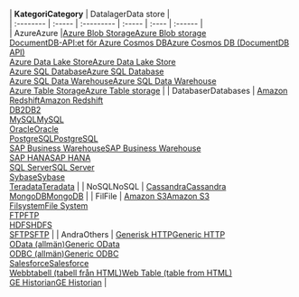 | <span data-ttu-id="fed3c-101">**Kategori**</span><span class="sxs-lookup"><span data-stu-id="fed3c-101">**Category**</span></span> | <span data-ttu-id="fed3c-102">Datalager</span><span class="sxs-lookup"><span data-stu-id="fed3c-102">Data store</span></span> |  
| :-------- | :----- | :--------- | :----- | :---- | :------ |  
| <span data-ttu-id="fed3c-103">Azure</span><span class="sxs-lookup"><span data-stu-id="fed3c-103">Azure</span></span> |[<span data-ttu-id="fed3c-104">Azure Blob Storage</span><span class="sxs-lookup"><span data-stu-id="fed3c-104">Azure Blob storage</span></span>](../articles/data-factory/data-factory-azure-blob-connector.md)<br/>[<span data-ttu-id="fed3c-105">DocumentDB-API:et för Azure Cosmos DB</span><span class="sxs-lookup"><span data-stu-id="fed3c-105">Azure Cosmos DB (DocumentDB API)</span></span>](../articles/data-factory/data-factory-azure-documentdb-connector.md)<br/>[<span data-ttu-id="fed3c-106">Azure Data Lake Store</span><span class="sxs-lookup"><span data-stu-id="fed3c-106">Azure Data Lake Store</span></span>](../articles/data-factory/data-factory-azure-datalake-connector.md)<br/>[<span data-ttu-id="fed3c-107">Azure SQL Database</span><span class="sxs-lookup"><span data-stu-id="fed3c-107">Azure SQL Database</span></span>](../articles/data-factory/data-factory-azure-sql-connector.md)<br/>[<span data-ttu-id="fed3c-108">Azure SQL Data Warehouse</span><span class="sxs-lookup"><span data-stu-id="fed3c-108">Azure SQL Data Warehouse</span></span>](../articles/data-factory/data-factory-azure-sql-data-warehouse-connector.md)<br/>[<span data-ttu-id="fed3c-109">Azure Table Storage</span><span class="sxs-lookup"><span data-stu-id="fed3c-109">Azure Table storage</span></span>](../articles/data-factory/data-factory-azure-table-connector.md) | 
| <span data-ttu-id="fed3c-110">Databaser</span><span class="sxs-lookup"><span data-stu-id="fed3c-110">Databases</span></span> | [<span data-ttu-id="fed3c-111">Amazon Redshift</span><span class="sxs-lookup"><span data-stu-id="fed3c-111">Amazon Redshift</span></span>](../articles/data-factory/data-factory-amazon-redshift-connector.md)<br/>[<span data-ttu-id="fed3c-112">DB2</span><span class="sxs-lookup"><span data-stu-id="fed3c-112">DB2</span></span>](../articles/data-factory/data-factory-onprem-db2-connector.md)<br/>[<span data-ttu-id="fed3c-113">MySQL</span><span class="sxs-lookup"><span data-stu-id="fed3c-113">MySQL</span></span>](../articles/data-factory/data-factory-onprem-mysql-connector.md)<br/>[<span data-ttu-id="fed3c-114">Oracle</span><span class="sxs-lookup"><span data-stu-id="fed3c-114">Oracle</span></span>](../articles/data-factory/data-factory-onprem-oracle-connector.md)<br/>[<span data-ttu-id="fed3c-115">PostgreSQL</span><span class="sxs-lookup"><span data-stu-id="fed3c-115">PostgreSQL</span></span>](../articles/data-factory/data-factory-onprem-postgresql-connector.md)<br/>[<span data-ttu-id="fed3c-116">SAP Business Warehouse</span><span class="sxs-lookup"><span data-stu-id="fed3c-116">SAP Business Warehouse</span></span>](../articles/data-factory/data-factory-sap-business-warehouse-connector.md)<br/>[<span data-ttu-id="fed3c-117">SAP HANA</span><span class="sxs-lookup"><span data-stu-id="fed3c-117">SAP HANA</span></span>](../articles/data-factory/data-factory-sap-hana-connector.md)<br/>[<span data-ttu-id="fed3c-118">SQL Server</span><span class="sxs-lookup"><span data-stu-id="fed3c-118">SQL Server</span></span>](../articles/data-factory/data-factory-sqlserver-connector.md)<br/>[<span data-ttu-id="fed3c-119">Sybase</span><span class="sxs-lookup"><span data-stu-id="fed3c-119">Sybase</span></span>](../articles/data-factory/data-factory-onprem-sybase-connector.md)<br/>[<span data-ttu-id="fed3c-120">Teradata</span><span class="sxs-lookup"><span data-stu-id="fed3c-120">Teradata</span></span>](../articles/data-factory/data-factory-onprem-teradata-connector.md) |
| <span data-ttu-id="fed3c-121">NoSQL</span><span class="sxs-lookup"><span data-stu-id="fed3c-121">NoSQL</span></span> | [<span data-ttu-id="fed3c-122">Cassandra</span><span class="sxs-lookup"><span data-stu-id="fed3c-122">Cassandra</span></span>](../articles/data-factory/data-factory-onprem-cassandra-connector.md)<br/>[<span data-ttu-id="fed3c-123">MongoDB</span><span class="sxs-lookup"><span data-stu-id="fed3c-123">MongoDB</span></span>](../articles/data-factory/data-factory-on-premises-mongodb-connector.md) | 
| <span data-ttu-id="fed3c-124">Fil</span><span class="sxs-lookup"><span data-stu-id="fed3c-124">File</span></span> | [<span data-ttu-id="fed3c-125">Amazon S3</span><span class="sxs-lookup"><span data-stu-id="fed3c-125">Amazon S3</span></span>](../articles/data-factory/data-factory-amazon-simple-storage-service-connector.md)<br/>[<span data-ttu-id="fed3c-126">Filsystem</span><span class="sxs-lookup"><span data-stu-id="fed3c-126">File System</span></span>](../articles/data-factory/data-factory-onprem-file-system-connector.md)<br/>[<span data-ttu-id="fed3c-127">FTP</span><span class="sxs-lookup"><span data-stu-id="fed3c-127">FTP</span></span>](../articles/data-factory/data-factory-ftp-connector.md)<br/>[<span data-ttu-id="fed3c-128">HDFS</span><span class="sxs-lookup"><span data-stu-id="fed3c-128">HDFS</span></span>](../articles/data-factory/data-factory-hdfs-connector.md)<br/>[<span data-ttu-id="fed3c-129">SFTP</span><span class="sxs-lookup"><span data-stu-id="fed3c-129">SFTP</span></span>](../articles/data-factory/data-factory-sftp-connector.md) |
| <span data-ttu-id="fed3c-130">Andra</span><span class="sxs-lookup"><span data-stu-id="fed3c-130">Others</span></span> | [<span data-ttu-id="fed3c-131">Generisk HTTP</span><span class="sxs-lookup"><span data-stu-id="fed3c-131">Generic HTTP</span></span>](../articles/data-factory/data-factory-http-connector.md)<br/>[<span data-ttu-id="fed3c-132">OData (allmän)</span><span class="sxs-lookup"><span data-stu-id="fed3c-132">Generic OData</span></span>](../articles/data-factory/data-factory-odata-connector.md)<br/>[<span data-ttu-id="fed3c-133">ODBC (allmän)</span><span class="sxs-lookup"><span data-stu-id="fed3c-133">Generic ODBC</span></span>](../articles/data-factory/data-factory-odbc-connector.md)<br/>[<span data-ttu-id="fed3c-134">Salesforce</span><span class="sxs-lookup"><span data-stu-id="fed3c-134">Salesforce</span></span>](../articles/data-factory/data-factory-salesforce-connector.md)<br/>[<span data-ttu-id="fed3c-135">Webbtabell (tabell från HTML)</span><span class="sxs-lookup"><span data-stu-id="fed3c-135">Web Table (table from HTML)</span></span>](../articles/data-factory/data-factory-web-table-connector.md)<br/>[<span data-ttu-id="fed3c-136">GE Historian</span><span class="sxs-lookup"><span data-stu-id="fed3c-136">GE Historian</span></span>](../articles/data-factory/data-factory-odbc-connector.md#ge-historian-store) |
